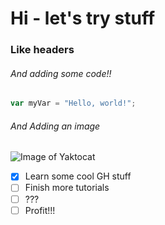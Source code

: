 # Hi - let's try stuff
### Like headers

###### And adding some code!!
``` javascript
var myVar = "Hello, world!";
```

###### And Adding an image
![Image of Yaktocat](https://octodex.github.com/images/yaktocat.png)


- [x] Learn some cool GH stuff
- [ ] Finish more tutorials
- [ ] ???
- [ ] Profit!!!
